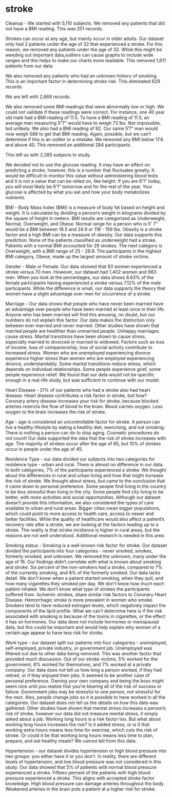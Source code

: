 # stroke
Cleanup - We started with 5,110 subjects.  We removed any patients that did not have a BMI reading.  This was 201 records.

Strokes can occur at any age, but mainly occur in older adults.  Our dataset only had 2 patients under the age of 32 that experienced a stroke.  For this reason, we removed any patients under the age of 32.  While this might be weeding out important data,outliers can cause graphs to include wide ranges and this helps to make our charts more readable.  This removed 1,611 patients from our data.

We also removed any patients who had an unknown history of smoking.  This is an important factor in determining stroke risk.  This eliminated 629 records.

We are left with 2,669 records.

We also removed some BMI readings that were abnormally low or high.  We could not validate if these readings were correct.  For instance, one 40 year old male had a BMI reading of 11.5.  To have a BMI reading of 11.5, an average man measuring 5”7” would have to weigh 73 lbs.  Not impossible, but unlikely.  We also had a BMI reading of 92.  Our same 5’7” man would now weigh 588 to get that BMI reading.  Again, possible, but we can’t determine if this is an outlier or a mistake.  We removed any BMI below 17.6 and above 40.  This removed an additional 284 participants.

This left us with 2,385 subjects to study.


We decided not to use the glucose reading.  It may have an effect on predicting a stroke, however, this is a number that fluctuates greatly.  It would be difficult to monitor this value without administering blood tests and it is not a value that can be relied on, like height.  If you are 6’1” today, you will most likely be 6’1” tomorrow and for the rest of the year.  Your glucose is affected by what you eat and how your body metabolizes nutrients.


BMI - Body Mass Index (BMI) is a measure of body fat based on height and weight. It is calculated by dividing a person’s weight in kilograms divided by the square of height in meters.  BMI results are categorized as Underweight, Normal, Overweight, and Obese.  Normal range for a person who is 5’ 7” would be a BMI between 18.5 and 24.9 or 118 - 159 lbs.  Obesity is a stroke factor and a high BMI can be a measure of obesity.  Our data supports this prediction. None of the patients classified as underweight had a stroke.  Patients with a normal BMI accounted for 29 strokes.  The next category is Overweight, with a BMI range of 25 - 29.9.  The participants in the highest BMI category, Obese, made up the largest amount of stroke victims.

Gender - Male or Female.  Our data showed that 93 women experienced a stroke versus 70 men.  However, our dataset had 1,402 women and 983 men.  When you look at the percentages, our data shows 6.63% of the female participants having experienced a stroke versus 7.12% of the male participants.  While the difference is small, our data supports the theory that women have a slight advantage over men for occurrence of a stroke. 

Marriage - Our data shows that people who have never been married have an advantage over people who have been married at least once in their life.  Anyone who has been married will find this amusing, no doubt, but our numbers do not explain this factor.  Our data makes the distinction only between ever married and never married.  Other studies have shown that married people are healthier than unmarried people.  Unhappy marriages cause stress.  Marital transitions have been shown to cause stress, especially married to divorced or married to widowed.  Factors such as loss of income, loss of companionship, loss of social activity contribute to increased stress.  Women who are unemployed experiencing divorce experience higher stress than women who are employed experiencing divorce, understandably.  Some marital transitions reduce stress, which depends on individual relationships.  Some people experience grief, some people experience relief.  We found that our data would not be specific enough in a real-life study, but was sufficient to continue with our model.

Heart Disease - 21% of our patients who had a stroke also had heart disease.  Heart disease contributes a risk factor in stroke, but how?  Coronary artery disease increases your risk for stroke, because blocked arteries restricts the flow of blood to the brain.  Blood carries oxygen.  Less oxygen to the brain increases the risk of stroke.


Age - age is considered an uncontrollable factor for stroke.  A person can live a healthy lifestyle by eating a healthy diet, exercising, and not smoking.  There is nothing a person can do to stop aging.  Cosmetic procedures do not count!  Our data supported the idea that the risk of stroke increases with age.  The majority of strokes occur after the age of 65, but 10% of strokes occur in people under the age of 45.

Residence Type - our data divided our subjects into two categories for residence type - urban and rural.  There is almost no difference in our data.  In both categories, 7% of the participants experienced a stroke.  We thought about the differences in rural and urban living and how that might increase the risk of stroke.  We thought about stress, but came to the conclusion that it came down to personal preference.  Some people find living in the country to be less stressful than living in the city.  Some people find city living to be better, with more activities and social opportunities.  Although our dataset doesn’t provide this information, we also considered the types of care available to urban and rural areas.  Bigger cities mean bigger populations, which could point to more access to health care, access to newer and better facilities.  While the quality of healthcare would also affect a patient’s recovery rate after a stroke, we are looking at the factors leading up to a stroke.  The reality is that stroke incidence is higher in rural areas, but the reasons are not well understood.  Additional research is needed in this area.

Smoking status - Smoking is a well-known risk factor for stroke.  Our dataset divided the participants into four categories - never smoked, smokes, formerly smoked, and unknown.  We removed the unknown, many under the age of 16.  Our findings didn’t correlate with what is known about smoking and stroke.  Six percent of the non-smokers had a stroke, compared to 7% of the currently smoking, and 8% of the formerly smoked.  Our data lacks detail.  We don’t know when a patient started smoking, when they quit, and how many cigarettes they smoked per day.  We don’t know how much each patient inhaled.  We don’t know what type of strokes the participants suffered from.  Ischemic strokes, share similar risk factors to Coronary Heart Disease.  Hemorrhagic stroke is more prevalent in women who smoke.  Smokers tend to have reduced estrogen levels, which negatively impact the components of the lipid profile.  What we can’t determine here is if the risk associated with smoking is because of the toxins in cigarettes, or the effect it has on hormones.  Our data does not include hormones or menopausal data, but this could be important and would help explain why women of a certain age appear to have less risk for stroke.

Work type - our dataset split our patients into four categories - unemployed, self-employed, private industry, or government job.  Unemployed was filtered out due to other data being removed.  This was another factor that provided much discussion.  Out of our stroke victims, 5% worked for the government, 8% worked for themselves, and 7% worked at a private company.  Our data does not tell us how long a person worked, if they had retired, or if they enjoyed their jobs.  It seemed to be another case of personal preference.  Owning your own company and being the boss might seem nice until you realize that you’re bearing all of the risk of success or failure.  Government jobs may be stressful to one person, not stressful for the next.  Also, people change jobs so it is possible to have worked in all the categories.  Our dataset does not tell us the details on how this data was gathered.  Other studies have shown that mental stress increases a person’s risk of stroke, however our data did not measure mental stress, it simply asked about a job.  Working long hours is a risk factor too.  But what about working long hours increases the risk?  Is it added stress, or is it that working extra hours means less time for exercise, which cuts the risk of stroke.  Or could it be that working long hours means less time to plan, prepare, and eat healthy meals?  We cannot tell from this data.

Hypertension - our dataset divides hypertension or high blood pressure into two groups:  you either have it or you don’t.  In reality, there are different levels of hypertension, and low blood pressure was not considered in this study.  Our data showed that 5% of patients with normal blood pressure experienced a stroke.  Fifteen percent of the patients with high blood pressure experienced a stroke.  This aligns with accepted stroke factor knowledge.  High blood pressure can damage arteries throughout the body.  Weakened arteries in the brain puts a patient at a higher risk for stroke.  
